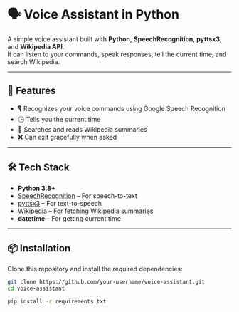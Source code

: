 # 🗣️ Voice Assistant in Python

A simple voice assistant built with **Python**, **SpeechRecognition**, **pyttsx3**, and **Wikipedia API**.  
It can listen to your commands, speak responses, tell the current time, and search Wikipedia.

---

## 🚀 Features
- 🎙️ Recognizes your voice commands using Google Speech Recognition
- 🕒 Tells you the current time
- 📖 Searches and reads Wikipedia summaries
- ❌ Can exit gracefully when asked

---

## 🛠️ Tech Stack
- **Python 3.8+**
- [SpeechRecognition](https://pypi.org/project/SpeechRecognition/) – For speech-to-text  
- [pyttsx3](https://pypi.org/project/pyttsx3/) – For text-to-speech  
- [Wikipedia](https://pypi.org/project/wikipedia/) – For fetching Wikipedia summaries  
- **datetime** – For getting current time  

---

## 📦 Installation

Clone this repository and install the required dependencies:

```bash
git clone https://github.com/your-username/voice-assistant.git
cd voice-assistant

pip install -r requirements.txt

